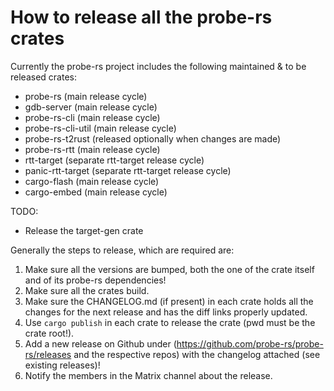# How to release all the probe-rs crates

Currently the probe-rs project includes the following maintained & to be released crates:  
- probe-rs (main release cycle)
- gdb-server (main release cycle)
- probe-rs-cli (main release cycle)
- probe-rs-cli-util (main release cycle)
- probe-rs-t2rust (released optionally when changes are made)
- probe-rs-rtt (main release cycle)
- rtt-target (separate rtt-target release cycle)
- panic-rtt-target (separate rtt-target release cycle)
- cargo-flash (main release cycle)
- cargo-embed (main release cycle)

TODO:
- Release the target-gen crate

Generally the steps to release, which are required are:
1. Make sure all the versions are bumped, both the one of the crate itself and of its probe-rs dependencies!
2. Make sure all the crates build.
3. Make sure the CHANGELOG.md (if present) in each crate holds all the changes for the next release and has the diff links properly updated.
4. Use `cargo publish` in each crate to release the crate (pwd must be the crate root!).
5. Add a new release on Github under (https://github.com/probe-rs/probe-rs/releases and the respective repos) with the changelog attached (see existing releases)!
6. Notify the members in the Matrix channel about the release.